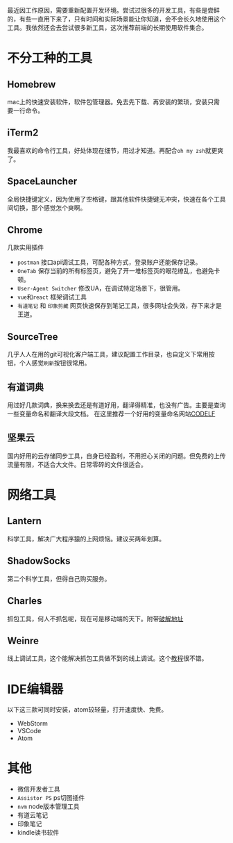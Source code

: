 最近因工作原因，需要重新配置开发环境。尝试过很多的开发工具，有些是尝鲜的，有些一直用下来了，只有时间和实际场景能让你知道，会不会长久地使用这个工具。我依然还会去尝试很多新工具，这次推荐前端的长期使用软件集合。

不分工种的工具
=======

Homebrew
--------

mac上的快速安装软件，软件包管理器。免去先下载、再安装的繁琐，安装只需要一行命令。

iTerm2
------

我最喜欢的命令行工具，好处体现在细节，用过才知道。再配合`oh my zsh`就更爽了。

SpaceLauncher
-------------

全局快捷键定义，因为使用了空格键，跟其他软件快捷键无冲突，快速在各个工具间切换，那个感觉怎个爽啊。

Chrome
------

几款实用插件
- `postman` 接口api调试工具，可配各种方式，登录账户还能保存记录。
- `OneTab` 保存当前的所有标签页，避免了开一堆标签页的眼花缭乱，也避免卡顿。
- `User-Agent Switcher` 修改UA，在调试特定场景下，很管用。
- `vue`和`react` 框架调试工具
- `有道笔记` 和 `印象剪藏` 网页快速保存到笔记工具，很多网址会失效，存下来才是王道。


SourceTree
----------

几乎人人在用的git可视化客户端工具，建议配置工作目录，也自定义下常用按钮，个人感觉`刷新`按钮很常用。

有道词典
----

用过好几款词典，换来换去还是有道好用，翻译得精准，也没有广告。主要是查询一些变量命名和翻译大段文档。
在这里推荐一个好用的变量命名网站[CODELF][1]

坚果云
---

国内好用的云存储同步工具，自身已经盈利，不用担心关闭的问题。但免费的上传流量有限，不适合大文件。日常零碎的文件很适合。


网络工具
====

Lantern
-------

科学工具，解决广大程序猿的上网烦恼。建议买两年划算。

ShadowSocks
-----------

第二个科学工具，但得自己购买服务。


Charles
-------

抓包工具，何人不抓包呢，现在可是移动端的天下。附带[破解地址][2]

Weinre
------

线上调试工具，这个能解决抓包工具做不到的线上调试。这个[教程][3]很不错。

IDE编辑器
======

以下这三款可同时安装，atom较轻量，打开速度快、免费。

- WebStorm
- VSCode
- Atom


其他
==

- 微信开发者工具
- `Assistor PS` ps切图插件
- `nvm` node版本管理工具
- 有道云笔记
- 印象笔记
- kindle读书软件

[1]: https://unbug.github.io/codelf/
[2]: https://www.zzzmode.com/mytools/charles/
[3]: https://blog.csdn.net/hzaini89/article/details/51745832
